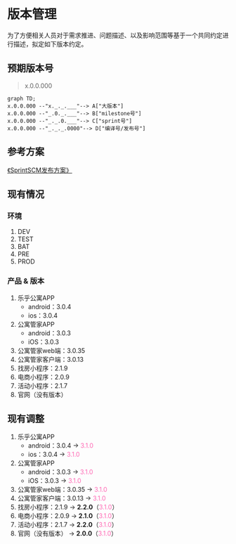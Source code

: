 # 版本管理
为了方便相关人员对于需求推进、问题描述、以及影响范围等基于一个共同约定进行描述，拟定如下版本约定。

## 预期版本号

> x.0.0.000

```mermaid
graph TD;
x.0.0.000 --"x._._.___"--> A["大版本"]
x.0.0.000 --"_.0._.___"--> B["milestone号"]
x.0.0.000 --"_._.0.___"--> C["sprint号"]
x.0.0.000 --"_._._.0000"--> D["编译号/发布号"]
```

## 参考方案

[《SprintSCM发布方案》](https://share.weiyun.com/5fA31tv)

## 现有情况
### 环境
1. DEV
2. TEST
3. BAT
4. PRE
5. PROD

### 产品 & 版本
1. 乐乎公寓APP
    * android：3.0.4
    * ios：3.0.4
2. 公寓管家APP
    * android：3.0.3
    * iOS：3.0.3
3. 公寓管家web端：3.0.35
4. 公寓管家客户端：3.0.13
5. 找房小程序：2.1.9
6. 电商小程序：2.0.9
7. 活动小程序：2.1.7
8. 官网（没有版本）

## 现有调整

1. 乐乎公寓APP
    * android：3.0.4 -> <font color="Hotpink">3.1.0</font>
    * ios：3.0.4 -> <font color="Hotpink">3.1.0</font>
2. 公寓管家APP
    * android：3.0.3 -> <font color="Hotpink">3.1.0</font>
    * iOS：3.0.3 -> <font color="Hotpink">3.1.0</font>
3. 公寓管家web端：3.0.35 -> <font color="Hotpink">3.1.0</font>
4. 公寓管家客户端：3.0.13 -> <font color="Hotpink">3.1.0</font>
5. 找房小程序：2.1.9 -> **2.2.0**（<font color="Hotpink">3.1.0</font>）
6. 电商小程序：2.0.9 -> **2.1.0**（<font color="Hotpink">3.1.0</font>）
7. 活动小程序：2.1.7 -> **2.2.0**（<font color="Hotpink">3.1.0</font>）
8. 官网（没有版本） -> **2.0.0**（<font color="Hotpink">3.1.0</font>）